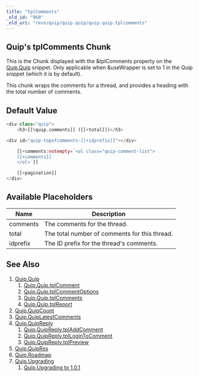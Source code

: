 ```yaml
---
title: "tplComments"
_old_id: "960"
_old_uri: "revo/quip/quip.quip/quip.quip.tplcomments"
---
```


## Quip's tplComments Chunk

This is the Chunk displayed with the &tplComments property on the [Quip.Quip](extras/quip/quip.quip "Quip.Quip") snippet. Only applicable when &useWrapper is set to 1 in the Quip snippet (which it is by default).

This chunk wraps the comments for a thread, and provides a heading with the total number of comments.

## Default Value

``` php
<div class="quip">
    <h3>[[%quip.comments]] ([[+total]])</h3>

<div id="quip-topofcomments-[[+idprefix]]"></div>

    [[+comments:notempty=`<ol class="quip-comment-list">
    [[+comments]]
    </ol>`]]

    [[+pagination]]
</div>
```

## Available Placeholders

| Name     | Description                                   |
| -------- | --------------------------------------------- |
| comments | The comments for the thread.                  |
| total    | The total number of comments for this thread. |
| idprefix | The ID prefix for the thread's comments.      |

## See Also

1. [Quip.Quip](extras/quip/quip.quip)
   1. [Quip.Quip.tplComment](extras/quip/quip.quip/quip.quip.tplcomment)
   2. [Quip.Quip.tplCommentOptions](extras/quip/quip.quip/quip.quip.tplcommentoptions)
   3. [Quip.Quip.tplComments](extras/quip/quip.quip/quip.quip.tplcomments)
   4. [Quip.Quip.tplReport](extras/quip/quip.quip/quip.quip.tplreport)
2. [Quip.QuipCount](extras/quip/quip.quipcount)
3. [Quip.QuipLatestComments](extras/quip/quip.quiplatestcomments)
4. [Quip.QuipReply](extras/quip/quip.quipreply)
   1. [Quip.QuipReply.tplAddComment](extras/quip/quip.quipreply/quip.quipreply.tpladdcomment)
   2. [Quip.QuipReply.tplLoginToComment](extras/quip/quip.quipreply/quip.quipreply.tpllogintocomment)
   3. [Quip.QuipReply.tplPreview](extras/quip/quip.quipreply/quip.quipreply.tplpreview)
5. [Quip.QuipRss](extras/quip/quip.quiprss)
6. [Quip.Roadmap](extras/quip/quip.roadmap)
7. [Quip.Upgrading](extras/quip/quip.upgrading)
   1. [Quip.Upgrading to 1.0.1](extras/quip/quip.upgrading/quip.upgrading-to-1.0.1)